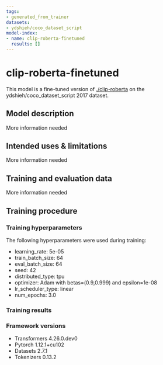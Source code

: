 ```yaml
---
tags:
- generated_from_trainer
datasets:
- ydshieh/coco_dataset_script
model-index:
- name: clip-roberta-finetuned
  results: []
---
```


<!-- This model card has been generated automatically according to the information the Trainer had access to. You
should probably proofread and complete it, then remove this comment. -->

# clip-roberta-finetuned

This model is a fine-tuned version of [./clip-roberta](https://huggingface.co/./clip-roberta) on the ydshieh/coco_dataset_script 2017 dataset.

## Model description

More information needed

## Intended uses & limitations

More information needed

## Training and evaluation data

More information needed

## Training procedure

### Training hyperparameters

The following hyperparameters were used during training:
- learning_rate: 5e-05
- train_batch_size: 64
- eval_batch_size: 64
- seed: 42
- distributed_type: tpu
- optimizer: Adam with betas=(0.9,0.999) and epsilon=1e-08
- lr_scheduler_type: linear
- num_epochs: 3.0

### Training results



### Framework versions

- Transformers 4.26.0.dev0
- Pytorch 1.12.1+cu102
- Datasets 2.7.1
- Tokenizers 0.13.2
